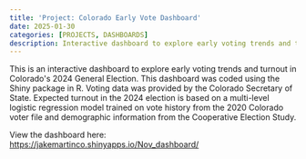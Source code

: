 ```yaml
---
title: 'Project: Colorado Early Vote Dashboard'
date: 2025-01-30 
categories: [PROJECTS, DASHBOARDS]
description: Interactive dashboard to explore early voting trends and turnout in Colorado's 2024 General Election. 
---
```


This is an interactive dashboard to explore early voting trends and turnout in Colorado's 2024 General Election. This dashboard was coded using the Shiny package in R. Voting data was provided by the Colorado Secretary of State. Expected turnout in the 2024 election is based on a multi-level logistic regression model trained on vote history from the 2020 Colorado voter file and demographic information from the Cooperative Election Study. 

View the dashboard here: https://jakemartinco.shinyapps.io/Nov_dashboard/